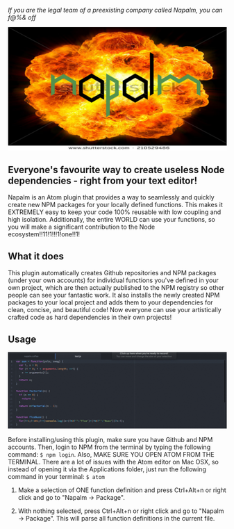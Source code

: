 *If you are the legal team of a preexisting company called Napalm, you can f@%& off*

![Napalm](https://raw.githubusercontent.com/cheeselover/napalm/master/logo.jpeg)
## Everyone's favourite way to create useless Node dependencies - right from your text editor!

Napalm is an Atom plugin that provides a way to seamlessly and quickly create new NPM packages for your locally defined functions. This makes it EXTREMELY easy to keep your code 100% reusable with low coupling and high isolation. Additionally, the entire WORLD can use your functions, so you will make a significant contribution to the Node ecosystem!!11!1!!!1!one!!1!

## What it does

This plugin automatically creates Github repositories and NPM packages (under your own accounts) for individual functions you've defined in your own project, which are then actually published to the NPM registry so other people can see your fantastic work. It also installs the newly created NPM packages to your local project and adds them to your dependencies for clean, concise, and beautiful code! Now everyone can use your artistically crafted code as hard dependencies in their own projects!

## Usage

![How to use](https://raw.githubusercontent.com/cheeselover/napalm/master/usage.gif)

Before installing/using this plugin, make sure you have Github and NPM accounts. Then, login to NPM from the terminal by typing the following command: `$ npm login`. Also, MAKE SURE YOU OPEN ATOM FROM THE TERMINAL. There are a lot of issues with the Atom editor on Mac OSX, so instead of opening it via the Applications folder, just run the following command in your terminal:  `$ atom`

1. Make a selection of ONE function definition and press Ctrl+Alt+n or right click and go to "Napalm -> Package".

2. With nothing selected, press Ctrl+Alt+n or right click and go to "Napalm -> Package". This will parse all function definitions in the current file.
